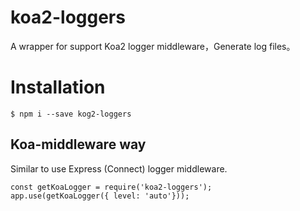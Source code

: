 # koa2-loggers

A wrapper for support Koa2 logger middleware，Generate log files。

# Installation
```
$ npm i --save kog2-loggers
```

## Koa-middleware way

Similar to use Express (Connect) logger middleware.

```
const getKoaLogger = require('koa2-loggers');
app.use(getKoaLogger({ level: 'auto'}));
```


